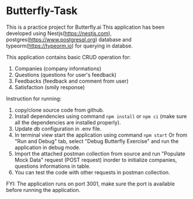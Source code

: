 # Butterfly-Task
This is a practice project for Butterfly.ai
This application has been developed using Nestjs(https://nestjs.com), postgres(https://www.postgresql.org) database and typeorm(https://typeorm.io) for querying in databse.

This application contains basic CRUD operation  for:
1. Companies (company informations)
2. Questions (questions for user's feedback)
3. Feedbacks (feedback and comment from user)
4. Satisfaction (smily response)

Instruction for running:
1. copy/clone source code from github.
2. Install dependencies using command `npm install` or  `npm ci` (make sure all the dependencies are installed properly).
3. Update db configuration in .env file. 
4. In terminal view start the application using command `npm start` Or from "Run and Debug" tab, select "Debug Butterfly Exercise" and run the application in debug mode.
5. Import the attached postman collection from source and run "Populate Mock Data" request (POST request) inorder to initialize companies, questions informations in table.
6. You can test the code with other requests in postman collection.

FYI: The application runs on port 3001, make sure the port is available before running the application.

